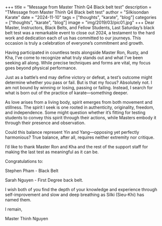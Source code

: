 +++
title = "Message from Master Thinh Q4 Black belt test"
description = "TMessage from Master Thinh Q4 Black belt test"
author = "Silkisondan Karate"
date = "2024-11-10"
tags = ["thoughts", "karate", "blog"]
categories = ["thoughts", "karate", "blog"]
image = "img/2019/03/pic01.jpg"
+++
Dear Master, Instructors, Black Belts, and Fellow Students,
Last Saturday’s black belt test was a remarkable event to close out 2024, a testament to the hard work and dedication each of us has committed to our journeys. This occasion is truly a celebration of everyone’s commitment and growth.

Having participated in countless tests alongside Master Ron, Rusty, and Kha, I’ve come to recognize what truly stands out and what I’ve been seeking all along. While precise techniques and forms are vital, my focus goes beyond physical performance.

Just as a battle’s end may define victory or defeat, a test’s outcome might determine whether you pass or fail. But is that my focus? Absolutely not. I am not bound by winning or losing, passing or failing. Instead, I search for what is born out of the practice of karate—something deeper.

As love arises from a living body, spirit emerges from both movement and stillness. The spirit I seek is one rooted in authenticity, originality, freedom, and independence. Some might question whether it’s fitting for testing students to convey this spirit through their actions, while Masters embody it through their presence and observation.

Could this balance represent Yin and Yang—opposing yet perfectly harmonious? True balance, after all, requires neither extremity nor critique.

I’d like to thank Master Ron and Kha and the rest of the support staff for making the last test as meaningful as it can be.

Congratulations to:

Stephen Pham - Black Belt

Sarah Nguyen - First Degree back belt.

I wish both of you find the depth of your knowledge and experience through self-improvement and slow and deep breathing as Silki (Sieu-Khi) has named them.

I remain,

Master Thinh Nguyen
